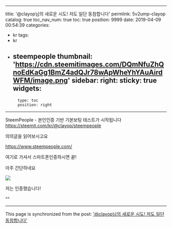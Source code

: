 
---
title: '@clayop님의 새로운 시도! 저도 일단 동참합니다'
permlink: 5v2ump-clayop
catalog: true
toc_nav_num: true
toc: true
position: 9999
date: 2019-04-09 00:54:39
categories:
- kr
tags:
- kr
- steempeople
thumbnail: 'https://cdn.steemitimages.com/DQmNfuZhQnoEdKaGg1BmZ4adQJr78wApWheYhYAuAirdWFM/image.png'
sidebar:
    right:
        sticky: true
widgets:
    -
        type: toc
        position: right
---


SteemPeople - 본인인증 기반 기본보팅 테스트가 시작됩니다
https://steemit.com/kr/@clayop/steempeople


의의글을 읽어보시고요

https://www.steempeople.com/

여기로 가셔서 스마트폰인증하시면 끝!

아주 간단하네요


![](https://cdn.steemitimages.com/DQmNfuZhQnoEdKaGg1BmZ4adQJr78wApWheYhYAuAirdWFM/image.png)

저는 인증했습니다!

^^

- - -

This page is synchronized from the post: ['@clayop님의 새로운 시도! 저도 일단 동참합니다'](https://steemit.com/@virus707/5v2ump-clayop)
